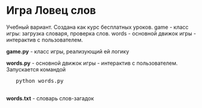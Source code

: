 # Игра Ловец слов
 Учебный вариант.
 Создана как курс бесплатных уроков.
 game - класс игры: загрузка словаря, проверка слов.
 words - основной движок игры - интерактив с пользователем.
 
 <strong>game.py</strong> - класс игры, реализующий ей логику
 
 <strong>words.py</strong> - основной движок игры - интерактив с пользователем. Запускается командой 
 
 <pre>
   python words.py
 </pre>
 <strong>words.txt</strong> - словарь слов-загадок
